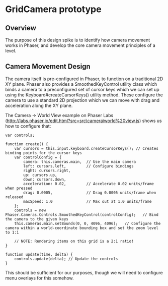 # GridCamera prototype

## Overview

The purpose of this design spike is to identify how camera movement works in Phaser, and develop the core camera movement
principles of a level. 

## Camera Movement Design

The camera itself is pre-configured in Phaser, to function on a traditional 2D XY plane. Phaser also provides a SmoothedKeyControl utility class which binds a camera to a preconfigured set of cursor keys which we can set up using the Keyboard#createCursorKeys() utility method. These configure the camera to use a standard 2D projection which we can move with drag and acceleration along the XY plane.

The Camera -> World View example on Phaser Labs (http://labs.phaser.io/edit.html?src=src\camera\world%20view.js) shows us how to configure that:

    var controls;

    function create() {
        var cursors = this.input.keyboard.createCursorKeys(); // Creates binding points for the cursor keys
        var controlConfig = {
            camera: this.cameras.main,  // Use the main camera
            left: cursors.left,         // Configure bindings
            right: cursors.right,
            up: cursors.up,
            down: cursors.down,
            acceleration: 0.02,         // Accelerate 0.02 units/frame when pressed
            drag: 0.0005,               // Drag 0.0005 units/frame when released
            maxSpeed: 1.0               // Max out at 1.0 units/frame
        };
        controls = new Phaser.Cameras.Controls.SmoothedKeyControl(controlConfig);   // Bind the camera to the given keys
        this.cameras.main.setBounds(0, 0, 4096, 4096);   // Configure the camera within a world-coordinate bounding box and set the zoom level to 1:1

        // NOTE: Rendering items on this grid is a 2:1 ratio!
    }

    function update(time, delta) {
        controls.update(delta); // Update the controls
    }

This should be sufficient for our purposes, though we will need to configure menu overlays for this somehow.